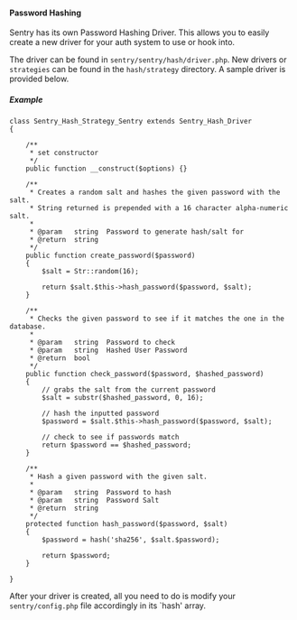 #### Password Hashing

Sentry has its own Password Hashing Driver.  This allows you to easily create a new driver for your auth system to use or hook into.

The driver can be found in `sentry/sentry/hash/driver.php`. New drivers or `strategies` can be found in the `hash/strategy` directory.  A sample driver is provided below.

##### Example

	class Sentry_Hash_Strategy_Sentry extends Sentry_Hash_Driver
	{

		/**
		 * set constructor
		 */
		public function __construct($options) {}

		/**
		 * Creates a random salt and hashes the given password with the salt.
		 * String returned is prepended with a 16 character alpha-numeric salt.
		 *
		 * @param   string  Password to generate hash/salt for
		 * @return  string
		 */
		public function create_password($password)
		{
			$salt = Str::random(16);

			return $salt.$this->hash_password($password, $salt);
		}

		/**
		 * Checks the given password to see if it matches the one in the database.
		 *
		 * @param   string  Password to check
		 * @param   string  Hashed User Password
		 * @return  bool
		 */
		public function check_password($password, $hashed_password)
		{
			// grabs the salt from the current password
			$salt = substr($hashed_password, 0, 16);

			// hash the inputted password
			$password = $salt.$this->hash_password($password, $salt);

			// check to see if passwords match
			return $password == $hashed_password;
		}

		/**
		 * Hash a given password with the given salt.
		 *
		 * @param   string  Password to hash
		 * @param   string  Password Salt
		 * @return  string
		 */
		protected function hash_password($password, $salt)
		{
			$password = hash('sha256', $salt.$password);

			return $password;
		}

	}

After your driver is created, all you need to do is modify your `sentry/config.php` file accordingly in its `hash' array.
